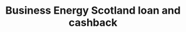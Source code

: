 ---
layout: link
link_url: https://businessenergyscotland.org/smeloan/
title: Business Energy Scotland loan and cashback
source: Business Energy Scotland
card: Get a grant 
petal: Positive Finances
task: Apply for BES loan and cashback
---